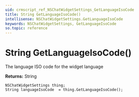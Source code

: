 ```yaml
---
uid: crmscript_ref_NSChatWidgetSettings_GetLanguageIsoCode
title: String GetLanguageIsoCode()
intellisense: NSChatWidgetSettings.GetLanguageIsoCode
keywords: NSChatWidgetSettings, GetLanguageIsoCode
so.topic: reference
---
```


# String GetLanguageIsoCode()

The language ISO code for the widget language

**Returns:** String

```crmscript
NSChatWidgetSettings thing;
String languageIsoCode  = thing.GetLanguageIsoCode();
```

